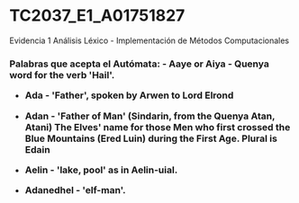 # TC2037_E1_A01751827
Evidencia 1 Análisis Léxico - Implementación de Métodos Computacionales

<h3>
  Palabras que acepta el Autómata:
- <strong> Aaye or Aiya </strong> - Quenya word for the verb 'Hail'.

- <strong> Ada </strong> - 'Father', spoken by Arwen to Lord Elrond

- <strong> Adan </strong> - 'Father of Man' (Sindarin, from the Quenya Atan, Atani) The Elves' name for those Men who first crossed the Blue Mountains (Ered Luin) during the First Age. Plural is Edain

- <strong> Aelin </strong> - 'lake, pool' as in Aelin-uial.

- <strong> Adanedhel </strong> - 'elf-man'.
</h3>

